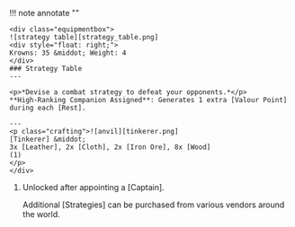 !!! note annotate ""

    <div class="equipmentbox">
    ![strategy table][strategy_table.png]
    <div style="float: right;">
    Krowns: 35 &middot; Weight: 4
    </div>
    ### Strategy Table
    ---

    <p>*Devise a combat strategy to defeat your opponents.*</p>
    **High-Ranking Companion Assigned**: Generates 1 extra [Valour Point] during each [Rest].

    ---
    <p class="crafting">![anvil][tinkerer.png] 
    [Tinkerer] &middot; 
    3x [Leather], 2x [Cloth], 2x [Iron Ore], 8x [Wood]
    (1)
    </p>
    </div>
1.  <p>Unlocked after appointing a [Captain].</p>
    <p>Additional [Strategies] can be purchased from various vendors around the world.</p>